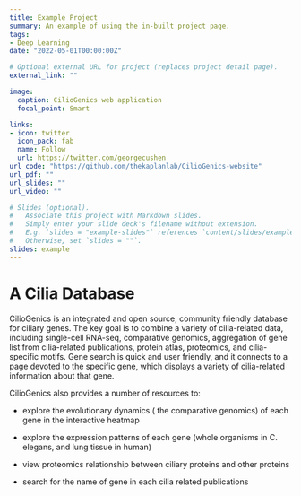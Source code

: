 ```yaml
---
title: Example Project
summary: An example of using the in-built project page.
tags:
- Deep Learning
date: "2022-05-01T00:00:00Z"

# Optional external URL for project (replaces project detail page).
external_link: ""

image:
  caption: CilioGenics web application
  focal_point: Smart

links:
- icon: twitter
  icon_pack: fab
  name: Follow
  url: https://twitter.com/georgecushen
url_code: "https://github.com/thekaplanlab/CilioGenics-website"
url_pdf: ""
url_slides: ""
url_video: ""

# Slides (optional).
#   Associate this project with Markdown slides.
#   Simply enter your slide deck's filename without extension.
#   E.g. `slides = "example-slides"` references `content/slides/example-slides.md`.
#   Otherwise, set `slides = ""`.
slides: example
---
```


# A Cilia Database

CilioGenics is an integrated and open source, community friendly database for ciliary genes. The key goal is to combine a variety of cilia-related data, including single-cell RNA-seq, comparative genomics, aggregation of gene list from cilia-related publications, protein atlas, proteomics, and cilia-specific motifs. Gene search is quick and user friendly, and it connects to a page devoted to the specific gene, which displays a variety of cilia-related information about that gene.

CilioGenics also provides a number of resources to:

* explore the evolutionary dynamics ( the comparative genomics) of each gene in the interactive heatmap

* explore the expression patterns of each gene (whole organisms in C. elegans, and lung tissue in human)

* view proteomics relationship between ciliary proteins and other proteins

* search for the name of gene in each cilia related publications
